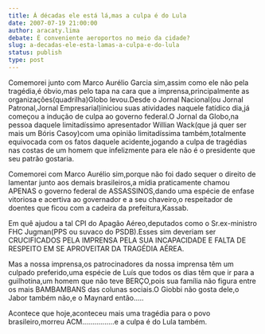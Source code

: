 ```yaml
---
title: Á décadas ele está lá,mas a culpa é do Lula
date: 2007-07-19 21:00:00
author: aracaty.lima
debate: É conveniente aeroportos no meio da cidade?
slug: a-decadas-ele-esta-lamas-a-culpa-e-do-lula
status: publish 
type: post
---
```


Comemorei junto com Marco Aurélio Garcia sim,assim como ele não pela tragédia,é óbvio,mas pelo tapa na cara que a imprensa,principalmente as organizações(quadrilha)Globo levou.Desde o Jornal Nacional(ou Jornal Patronal,Jornal Empresarial)iniciou suas atividades naquele fatídico dia,já começou a indução de culpa ao governo federal.O Jornal da Globo,na pessoa daquele limitadíssimo apresentador Willian Wack(que já quer ser mais um Bóris Casoy)com uma opinião limitadíssima também,totalmente equivocada com os fatos daquele acidente,jogando a culpa de tragédias nas costas de um homem que infelizmente para ele não é o presidente que seu patrão gostaria.  

Comemorei com Marco Aurélio sim,porque não foi dado sequer o direito de lamentar junto aos demais brasileiros,a mídia praticamente chamou APENAS o governo federal de ASSASSINOS,dando uma espécie de enfase vitoriosa e acertiva ao governador e a seu chaveiro,o respeitador de doentes que ficou com a cadeira da prefeitura,Kassab.  

Em quê ajudou a tal CPI do Apagão Aéreo,deputados como o Sr.ex-ministro FHC Jugman(PPS ou suvaco do PSDB).Esses sim deveriam ser CRUCIFICADOS PELA IMPRENSA PELA SUA INCAPACIDADE E FALTA DE RESPEITO EM SE APROVEITAR DA TRAGÉDIA AÉREA.  

Mas a nossa imprensa,os patrocinadores da nossa imprensa têm um culpado preferido,uma espécie de Luís que todos os dias têm que ir para a guilhotina,um homem que não teve BERÇO,pois sua família não figura entre os mais BAMBAMBANS das colunas sociais.O Giobbi não gosta dele,o Jabor também não,e o Maynard então.....  

Acontece que hoje,aconteceu mais uma tragédia para o povo brasileiro,morreu ACM................e a culpa é do Lula também.
